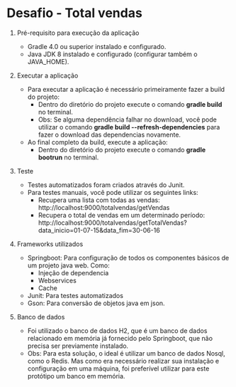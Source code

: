 # Desafio - Total vendas

1) Pré-requisito para execução da aplicação
    * Gradle 4.0 ou superior instalado e configurado.
    * Java JDK 8 instalado e configurado (configurar também o JAVA_HOME).

2) Executar a aplicação
    * Para executar a aplicação é necessário primeiramente fazer a build do projeto:
      * Dentro do diretório do projeto execute o comando <strong>gradle build</strong> no terminal.
      * Obs: Se alguma dependência falhar no download, você pode utilizar o comando <strong>gradle build --refresh-dependencies</strong> para fazer o download das dependencias novamente.
    * Ao final completo da build, execute a aplicação:
      * Dentro do diretório do projeto execute o comando <strong>gradle bootrun</strong> no terminal.

3) Teste
   * Testes automatizados foram criados através do Junit.
   * Para testes manuais, você pode utilizar os seguintes links:
      * Recupera uma lista com todas as vendas: http://localhost:9000/totalvendas/getVendas
      * Recupera o total de vendas em um determinado período: http://localhost:9000/totalvendas/getTotalVendas?data_inicio=01-07-15&data_fim=30-06-16

4) Frameworks utilizados
   * Springboot: Para configuração de todos os componentes básicos de um projeto java web. Como:
      * Injeção de dependencia
      * Webservices
      * Cache
   * Junit: Para testes automatizados
   * Gson: Para conversão de objetos java em json.
   
5) Banco de dados
   * Foi utilizado o banco de dados H2, que é um banco de dados relacionado em memória já fornecido pelo Springboot, que não precisa ser previamente instalado.
   * Obs: Para esta solução, o ideal é utilizar um banco de dados Nosql, como o Redis. Mas como era necessário realizar sua instalação e configuração em uma máquina, foi preferível utilizar para este protótipo um banco em memória.
